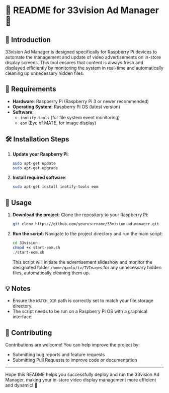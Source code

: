 
# 🌟 README for 33vision Ad Manager 🌟

## 🚀 Introduction

33vision Ad Manager is designed specifically for Raspberry Pi devices to automate the management and update of video advertisements on in-store display screens. This tool ensures that content is always fresh and displayed efficiently by monitoring the system in real-time and automatically cleaning up unnecessary hidden files.

## 🔧 Requirements

- **Hardware**: Raspberry Pi (Raspberry Pi 3 or newer recommended)
- **Operating System**: Raspberry Pi OS (latest version)
- **Software**:
  - `inotify-tools` (for file system event monitoring)
  - `eom` (Eye of MATE, for image display)

## 🛠 Installation Steps

1. **Update your Raspberry Pi**:
   ```bash
   sudo apt-get update
   sudo apt-get upgrade
   ```

2. **Install required software**:
   ```bash
   sudo apt-get install inotify-tools eom
   ```

## 📝 Usage

1. **Download the project**:
   Clone the repository to your Raspberry Pi:
   ```bash
   git clone https://github.com/yourusername/33vision-ad-manager.git
   ```

2. **Run the script**:
   Navigate to the project directory and run the main script:
   ```bash
   cd 33vision
   chmod +x start-eom.sh
   ./start-eom.sh
   ```

   This script will initiate the advertisement slideshow and monitor the designated folder `/home/gaolu/tv/TVImages` for any unnecessary hidden files, automatically cleaning them up.

## 💡 Notes

- Ensure the `WATCH_DIR` path is correctly set to match your file storage directory.
- The script needs to be run on a Raspberry Pi OS with a graphical interface.

## 🌟 Contributing

Contributions are welcome! You can help improve the project by:

- Submitting bug reports and feature requests
- Submitting Pull Requests to improve code or documentation

---

Hope this README helps you successfully deploy and run the 33vision Ad Manager, making your in-store video display management more efficient and dynamic! 🎉
